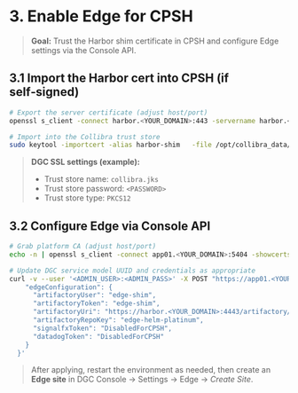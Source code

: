 # 3. Enable Edge for CPSH

> **Goal:** Trust the Harbor shim certificate in CPSH and configure Edge settings via the Console API.

## 3.1 Import the Harbor cert into CPSH (if self‑signed)
```bash
# Export the server certificate (adjust host/port)
openssl s_client -connect harbor.<YOUR_DOMAIN>:443 -servername harbor.<YOUR_DOMAIN> </dev/null 2>/dev/null | sed -ne '/-BEGIN CERTIFICATE-/,/-END CERTIFICATE-/p' | tee /opt/collibra_data/dgc/security/harbor-shim.crt

# Import into the Collibra trust store
sudo keytool -importcert -alias harbor-shim   -file /opt/collibra_data/dgc/security/harbor-shim.crt   -keystore /opt/collibra_data/dgc/security/collibra.jks   -storepass '<PASSWORD>' -storetype PKCS12 -noprompt
```

> **DGC SSL settings (example):**
> - Trust store name: `collibra.jks`
> - Trust store password: `<PASSWORD>`
> - Trust store type: `PKCS12`

## 3.2 Configure Edge via Console API
```bash
# Grab platform CA (adjust host/port)
echo -n | openssl s_client -connect app01.<YOUR_DOMAIN>:5404 -showcerts  | sed -ne '/-BEGIN CERTIFICATE-/,/-END CERTIFICATE-/p' > /tmp/platform-ca.pem

# Update DGC service model UUID and credentials as appropriate
curl -v --user '<ADMIN_USER>:<ADMIN_PASS>' -X POST "https://app01.<YOUR_DOMAIN>:5404/rest/dgc/configuration/<DGC_SERVICE_UUID>/json"   -H 'Content-Type: application/json'   --cacert /tmp/platform-ca.pem   --data-raw '{
    "edgeConfiguration": {
      "artifactoryUser": "edge-shim",
      "artifactoryToken": "edge-shim",
      "artifactoryUri": "https://harbor.<YOUR_DOMAIN>:4443/artifactory/",
      "artifactoryRepoKey": "edge-helm-platinum",
      "signalfxToken": "DisabledForCPSH",
      "datadogToken": "DisabledForCPSH"
    }
  }'
```

> After applying, restart the environment as needed, then create an **Edge site** in DGC Console → Settings → Edge → *Create Site*.
